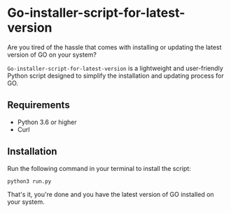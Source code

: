 # Go-installer-script-for-latest-version
Are you tired of the hassle that comes with installing or updating the latest version of GO on your system? 

`Go-installer-script-for-latest-version`
is a lightweight and user-friendly Python script designed to simplify the installation and updating process for GO.

## Requirements
- Python 3.6 or higher
- Curl

## Installation
Run the following command in your terminal to install the script:
```bash
python3 run.py
```

That's it, you're done and you have the latest version of GO installed on your system.